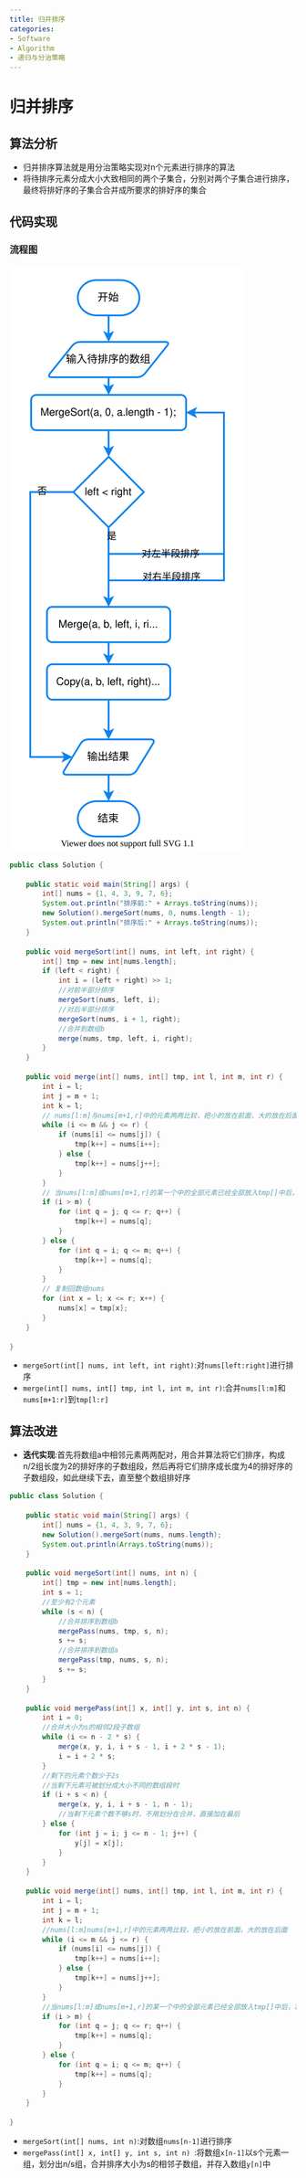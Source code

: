 ```yaml
---
title: 归并排序
categories:
- Software
- Algorithm
- 递归与分治策略
---
```

# 归并排序

## 算法分析

- 归并排序算法就是用分治策略实现对n个元素进行排序的算法
- 将待排序元素分成大小大致相同的两个子集合，分别对两个子集合进行排序，最终将排好序的子集合合并成所要求的排好序的集合

## 代码实现

### 流程图

![](https://raw.githubusercontent.com/LuShan123888/Files/main/Pictures/2020-12-10-2020-11-08-Flowchart-4824882.svg)

```java
public class Solution {

    public static void main(String[] args) {
        int[] nums = {1, 4, 3, 9, 7, 6};
        System.out.println("排序前:" + Arrays.toString(nums));
        new Solution().mergeSort(nums, 0, nums.length - 1);
        System.out.println("排序后:" + Arrays.toString(nums));
    }

    public void mergeSort(int[] nums, int left, int right) {
        int[] tmp = new int[nums.length];
        if (left < right) {
            int i = (left + right) >> 1;
            //对前半部分排序
            mergeSort(nums, left, i);
            //对后半部分排序
            mergeSort(nums, i + 1, right);
            //合并到数组b
            merge(nums, tmp, left, i, right);
        }
    }

    public void merge(int[] nums, int[] tmp, int l, int m, int r) {
        int i = l;
        int j = m + 1;
        int k = l;
        // nums[l:m]与nums[m+1,r]中的元素两两比较，把小的放在前面，大的放在后面
        while (i <= m && j <= r) {
            if (nums[i] <= nums[j]) {
                tmp[k++] = nums[i++];
            } else {
                tmp[k++] = nums[j++];
            }
        }
        // 当nums[l:m]或nums[m+1,r]的某一个中的全部元素已经全部放入tmp[]中后，将另一个接在tmp[]的最后
        if (i > m) {
            for (int q = j; q <= r; q++) {
                tmp[k++] = nums[q];
            }
        } else {
            for (int q = i; q <= m; q++) {
                tmp[k++] = nums[q];
            }
        }
        // 复制回数组nums
        for (int x = l; x <= r; x++) {
            nums[x] = tmp[x];
        }
    }

}
```

- `mergeSort(int[] nums, int left, int right)`:对`nums[left:right]`进行排序
- `merge(int[] nums, int[] tmp, int l, int m, int r)`:合并`nums[l:m]`和`nums[m+1:r]`到`tmp[l:r]`

## 算法改进

- **迭代实现**:首先将数组a中相邻元素两两配对，用合并算法将它们排序，构成n/2组长度为2的排好序的子数组段，然后再将它们排序成长度为4的排好序的子数组段，如此继续下去，直至整个数组排好序

```java
public class Solution {

    public static void main(String[] args) {
        int[] nums = {1, 4, 3, 9, 7, 6};
        new Solution().mergeSort(nums, nums.length);
        System.out.println(Arrays.toString(nums));
    }

    public void mergeSort(int[] nums, int n) {
        int[] tmp = new int[nums.length];
        int s = 1;
        //至少有2个元素
        while (s < n) {
            //合并排序到数组b
            mergePass(nums, tmp, s, n);
            s += s;
            //合并排序到数组a
            mergePass(tmp, nums, s, n);
            s += s;
        }
    }

    public void mergePass(int[] x, int[] y, int s, int n) {
        int i = 0;
        //合并大小为s的相邻2段子数组
        while (i <= n - 2 * s) {
            merge(x, y, i, i + s - 1, i + 2 * s - 1);
            i = i + 2 * s;
        }
        //剩下的元素个数少于2s
        //当剩下元素可被划分成大小不同的数组段时
        if (i + s < n) {
            merge(x, y, i, i + s - 1, n - 1);
            //当剩下元素个数不够s时，不用划分在合并，直接加在最后
        } else {
            for (int j = i; j <= n - 1; j++) {
                y[j] = x[j];
            }
        }
    }

    public void merge(int[] nums, int[] tmp, int l, int m, int r) {
        int i = l;
        int j = m + 1;
        int k = l;
        //nums[l:m]nums[m+1,r]中的元素两两比较，把小的放在前面，大的放在后面
        while (i <= m && j <= r) {
            if (nums[i] <= nums[j]) {
                tmp[k++] = nums[i++];
            } else {
                tmp[k++] = nums[j++];
            }
        }
        //当nums[l:m]或nums[m+1,r]的某一个中的全部元素已经全部放入tmp[]中后，将另一个接在tmp[]的最后
        if (i > m) {
            for (int q = j; q <= r; q++) {
                tmp[k++] = nums[q];
            }
        } else {
            for (int q = i; q <= m; q++) {
                tmp[k++] = nums[q];
            }
        }
    }

}
```

- `mergeSort(int[] nums, int n)`:对数组`nums[n-1]`进行排序
- `mergePass(int[] x, int[] y, int s, int n) `:将数组`x[n-1]`以s个元素一组，划分出n/s组，合并排序大小为s的相邻子数组，并存入数组`y[n]`中
